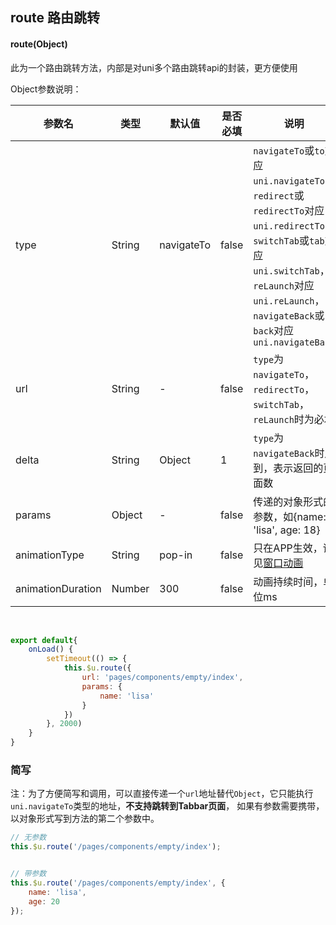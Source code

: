 ## route 路由跳转

<demo-model url="/pages/library/route/index"></demo-model>


#### route(Object)

此为一个路由跳转方法，内部是对uni多个路由跳转api的封装，更方便使用

Object参数说明：

| 参数名      |     类型       |      默认值      |   是否必填      |  说明   |
|-------------  |---------------- |---------------|------------------ |-------- |
| type | String  | navigateTo | false | `navigateTo`或`to`对应`uni.navigateTo`，`redirect`或`redirectTo`对应`uni.redirectTo`，`switchTab`或`tab`对应`uni.switchTab`，`reLaunch`对应`uni.reLaunch`，`navigateBack`或`back`对应`uni.navigateBack`|
| url | String  | -	 | false | `type`为`navigateTo`，`redirectTo`，`switchTab`，`reLaunch`时为必填 |
| delta | String | Object  | 1 | `type`为`navigateBack`时用到，表示返回的页面数 |
| params | Object | -  | false | 传递的对象形式的参数，如{name: 'lisa', age: 18} |
| animationType | String | pop-in  | false | 只在APP生效，详见[窗口动画](https://uniapp.dcloud.io/api/router?id=animation) |
| animationDuration | Number | 300  | false | 动画持续时间，单位ms |


<br>

```js
export default{
	onLoad() {
		setTimeout(() => {
			this.$u.route({
				url: 'pages/components/empty/index',
				params: {
					name: 'lisa'
				}
			})
		}, 2000)
	}
}
```


### 简写

注：为了方便简写和调用，可以直接传递一个`url`地址替代`Object`，它只能执行`uni.navigateTo`类型的地址，**不支持跳转到Tabbar页面**，
如果有参数需要携带，以对象形式写到方法的第二个参数中。

```js
// 无参数
this.$u.route('/pages/components/empty/index');


// 带参数
this.$u.route('/pages/components/empty/index', {
	name: 'lisa',
	age: 20
});
```


<style scoped>
h4[id=route-object] + p + p + table thead tr th:nth-child(5){
	width: 40%;
}

h4[id=route-object] + p + p + table thead tr th:nth-child(2){
	width: 12%;
}

</style>